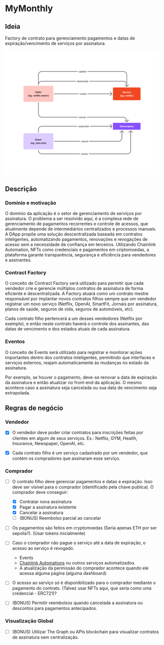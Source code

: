 # MyMonthly

## Ideia

Factory de contrato para gerenciamento pagamentos e datas de expiração/vencimento de serviços por assinatura.

![foto](diagram.png)

## Descrição

### Domínio e motivação

O domínio da aplicação é o setor de gerenciamento de serviços por assinatura. O problema a ser resolvido aqui, é a complexa rede de gerenciamento de pagamentos recorrentes e controle de acessos, que atualmente depende de intermediários centralizados e processos manuais. A DApp propõe uma solução descentralizada baseada em contratos inteligentes, automatizando pagamentos, renovações e revogações de acesso sem a necessidade de confiança em terceiros. Utilizando Chainlink Automation, NFTs como credenciais e pagamentos em criptomoedas, a plataforma garante transparência, segurança e eficiência para vendedores e assinantes.

### Contract Factory

O conceito de Contract Factory será utilizado para permitir que cada vendedor crie e gerencie múltiplos contratos de assinatura de forma eficiente e descentralizada. A Factory atuará como um contrato mestre responsável por implantar novos contratos filhos sempre que um vendedor registrar um novo serviço (Netflix, OpenAI, SmartFit, Jornais por assinatura, planos de saúde, seguros de vida, seguros de automóveis, etc).

Cada contrato filho pertencerá a um desses vendedores (Netflix por exemplo), e então neste contrato haverá o controle dos assinantes, das datas de vencimento e dos estados atuais de cada assinatura.

### Eventos

O conceito de Events será utilizado para registrar e monitorar ações importantes dentro dos contratos inteligentes, permitindo que interfaces e serviços externos, reajam automaticamente às mudanças no estado da assinatura. 

Por exemplo, se houver o pagamento, deve-se renovar a data de expiração da assinatura e então atualizar no front-end da aplicação. O mesmo acontece caso a assinatura seja cancelada ou sua data de vencimento seja extrapolada.

## Regras de negócio

### Vendedor

- [x] O vendedor deve poder criar contratos para inscrições feitas por clientes em algum de seus serviços. Ex.: Netflix, GYM, Heatlh, Insurance, Newspaper, OpenAI, etc.

- [x] Cada contrato filho é um serviço cadastrado por um vendedor, que contém os compradores que assinaram esse serviço.

### Comprador

- [ ] O contrato filho deve gerenciar pagamentos e datas e expiração. Isso deve ser visível para o comprador (identificado pela chave publica). O comprador deve conseguir:
    - [x] Contratar nova assinatura
    - [x] Pagar a assinatura existente
    - [x] Cancelar a assinatura
    - [ ] (BONUS) Reembolso parcial ao cancelar

- [ ] Os pagamentos são feitos em cryptomoedas (Seria apenas ETH por ser sepolia?). (Usar tokens inicialmente)

- [ ] Caso o comprador não pague o serviço até a data de expiração, o acesso ao serviço é revogado. 
    - Events
    - [Chainlink Automations](https://chain.link/automation) ou outros serviços automatizados.
    - A atualização da permissão do comprador acontece quando ele acessa alguma página (alguma dashboard)

- [ ] O acesso ao serviço só é disponibilizado para o comprador mediante o pagamento do contrato. (Talvez usar NFTs aqui, que seria como uma credencial - ERC721)?

- [ ] (BONUS) Permitir reembolsos quando cancelada a assinatura ou descontos para pagamentos antecipados.

### Visualização Global

- [ ] (BONUS) Utilizar The Graph ou APIs blockchain para visualizar contratos de assinatura sem centralização.